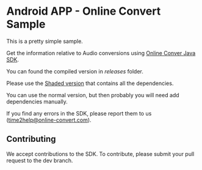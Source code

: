 # Android APP - Online Convert Sample

This is a pretty simple sample.

Get the information relative to Audio conversions using [Online Conver Java SDK](https://github.com/onlineconvert/onlineconvert-api-sdk-java).

You can found the compiled version in _releases_ folder.

Please use the [Shaded version](https://github.com/onlineconvert/onlineconvert-api-sdk-java/blob/master/releases/oc-java-sdk-1.0.0-shaded.jar?raw=true) that contains all the dependencies.

You can use the normal version, but then probably you will need add dependencies manually.

If you find any errors in the SDK, please report them to us ([time2help@online-convert.com](mailto:time2help@online-convert.com)). 

## Contributing
We accept contributions to the SDK. To contribute, please submit your pull request to the dev branch. 